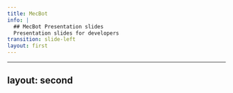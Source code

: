 ```yaml
---
title: MecBot
info: |
  ## MecBot Presentation slides
  Presentation slides for developers
transition: slide-left
layout: first
---
```

<!-- FIRST SLIDE -->
--- 
layout: second
---
<!-- SECOND SLIDE -->


